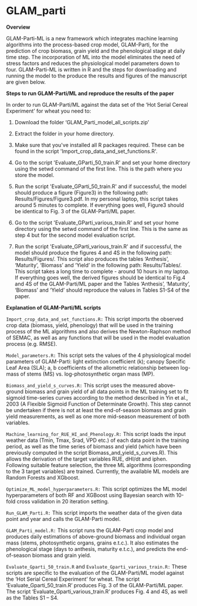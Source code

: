 # GLAM_parti

**Overview**

GLAM-Parti-ML is a new framework which integrates machine learning algorithms into the process-based crop model, GLAM-Parti, for the prediction of crop biomass, grain yield and the phenological stage at daily time step. The incorporation of ML into the model eliminates the need of stress factors and reduces the physiological model parameters down to four. GLAM-Parti-ML is written in R and the steps for downloading and running the model to the produce the results and figures of the manuscript are given below.  

**Steps to run GLAM-Parti/ML and reproduce the results of the paper**

In order to run GLAM-Parti/ML against the data set of the ‘Hot Serial Cereal Experiment’ for wheat you need to:

1. Download the folder ‘GLAM_Parti_model_all_scripts.zip’

2.  Extract the folder in your home directory.

3. Make sure that you've installed all R packages required. These can be found in the script 'Import_crop_data_and_set_functions.R'.

4. Go to the script 'Evaluate_GParti_50_train.R' and set your home directory using the setwd command of the first line. This is the path where you store the model.

5. Run the script 'Evaluate_GParti_50_train.R' and if successful, the model should produce a figure (Figure3) in the following path: Results/Figures/Figure3.pdf. In my personal laptop, this script takes around 5 minutes to complete. If everything goes well, Figure3 should be identical to Fig. 3 of the GLAM-Parti/ML paper.

6. Go to the script 'Evaluate_GParti_various_train.R' and set your home directory using the setwd command of the first line. This is the same as step 4 but for the second model evaluation script.

7. Run the script 'Evaluate_GParti_various_train.R' and if successful, the model should produce the figures 4  and 4S in the following path: Results/Figures/. This script also produces the tables ‘Anthesis’, ‘Maturity’, ‘Biomass’ and ‘Yield’ in the following path: Results/Tables/. This script takes a long time to complete - around 10 hours in my laptop. If everything goes well, the derived figures should be identical to Fig.4 and 4S of the GLAM-Parti/ML paper and the Tables ‘Anthesis’, ‘Maturity’, ‘Biomass’ and ‘Yield’ should reproduce the values in Tables S1-S4 of the paper.

**Explanation of GLAM-Parti/ML scripts**

`Import_crop_data_and_set_functions.R:` This script imports the observed crop data (biomass, yield, phenology) that will be used in the training process of the ML algorithms and also derives the Newton-Raphson method of SEMAC, as well as any functions that will be used in the model evaluation process (e.g. RMSE).

`Model_parameters.R:` This script sets the values of the 4 physiological model parameters of GLAM-Parti: light extinction coefficient (k); canopy Specific Leaf Area (SLA); a, b coefficients of the allometric relationship between log-mass of stems (MS) vs. log-photosynthetic organ mass (MP).

`Biomass_and_yield_s_curves.R:` This script uses the measured above-ground biomass and grain yield of all data points in the ML training set to fit sigmoid time-series curves according to the method described in Yin et al., 2003 (A Flexible Sigmoid Function of Determinate Growth). This step cannot be undertaken if there is not at least the end-of-season biomass and grain yield measurements, as well as one more mid-season measurement of both variables.

`Machine_learning_for_RUE_HI_and_Phenology.R:` This script loads the input weather data (Tmin, Tmax, Srad, VPD etc.) of each data point in the training period, as well as the time series of biomass and yield (which have been  previously computed in the script Biomass_and_yield_s_curves.R). This allows the derivation of the target variables RUE, dHI/dt and iphen. Following suitable feature selection, the three ML algorithms (corresponding to the 3 target variables) are trained. Currently, the available ML models are Random Forests and XGboost. 

`Optimize_ML_model_hyperparameters.R:` This script optimizes the ML model hyperparameters of both RF and XGBoost using Bayesian search with 10-fold cross validation in 20 iteration setting.

`Run_GLAM_Parti.R:` This script imports the weather data of the given data point and year and calls the GLAM-Parti model.

`GLAM_Parti_model.R:` This script runs the GLAM-Parti crop model and produces daily estimations of above-ground biomass and individual organ mass (stems, photosynthetic organs, grains e.t.c.). It also estimates the phenological stage (days to anthesis, maturity e.t.c.), and predicts the end-of-season biomass and grain yield.

`Evaluate_Gparti_50_train.R` and `Evaluate_Gparti_various_train.R:` These scripts are specific to the evaluation of the GLAM-Parti/ML model against the ‘Hot Serial Cereal Experiment’ for wheat. The script ‘Evaluate_Gparti_50_train.R’ produces Fig. 3 of the GLAM-Parti/ML paper. The script ‘Evaluate_Gparti_various_train.R’ produces Fig. 4 and 4S, as well as the Tables S1 – S4.     
